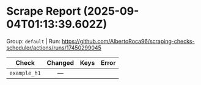 # Scrape Report (2025-09-04T01:13:39.602Z)

Group: `default`  |  Run: https://github.com/AlbertoRoca96/scraping-checks-scheduler/actions/runs/17450299045

| Check | Changed | Keys | Error |
|---|:---:|:--|:--|
| `example_h1` | — |  |  |
